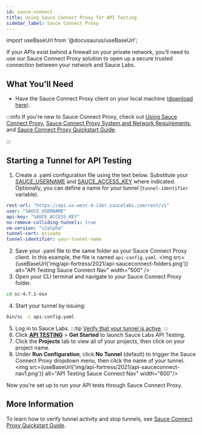 ```yaml
---
id: sauce-connect
title: Using Sauce Connect Proxy for API Testing
sidebar_label: Sauce Connect Proxy
---
```


import useBaseUrl from '@docusaurus/useBaseUrl';

If your APIs exist behind a firewall on your private network, you'll need to use our Sauce Connect Proxy solution to open up a secure trusted connection between your network and Sauce Labs.

## What You'll Need

* Have the Sauce Connect Proxy client on your local machine ([download here](/secure-connections/sauce-connect/installation/)).

:::info
If you're new to Sauce Connect Proxy, check out [Using Sauce Connect Proxy](/secure-connections/sauce-connect), [Sauce Connect Proxy System and Network Requirements](/secure-connections/sauce-connect/system-requirements/), and [Sauce Connect Proxy Quickstart Guide](/secure-connections/sauce-connect/quickstart/).

:::

## Starting a Tunnel for API Testing

1. Create a .yaml configuration file using the text below. Substitute your [SAUCE_USERNAME](https://app.saucelabs.com/user-settings) and [SAUCE_ACCESS_KEY](https://app.saucelabs.com/user-settings) where indicated. Optionally, you can define a name for your tunnel (`tunnel-identifier` variable).
  ```yaml
  rest-url: "https://api.us-west-4-i3er.saucelabs.com/rest/v1"
  user: "SAUCE_USERNAME"
  api-key: "SAUCE_ACCESS_KEY"
  no-remove-colliding-tunnels: true
  vm-version: "v2alpha"
  tunnel-cert: private
  tunnel-identifier: your-tunnel-name
  ```
2. Save your .yaml file to the same folder as your Sauce Connect Proxy client. In this example, the file is named `api-config.yaml`.
  <img src={useBaseUrl('img/api-fortress/2021/api-sauceconnect-folders.png')} alt="API Testing Sauce Connect Nav" width="500" />
3. Open your CLI terminal and navigate to your Sauce Connect Proxy folder.
  ```bash
  cd sc-4.7.1-osx
  ```
4. Start your tunnel by issuing:
  ```bash
  bin/sc -c api-config.yaml
  ```
5. Log in to Sauce Labs.
:::tip
[Verify that your tunnel is active](/secure-connections/sauce-connect/quickstart/#verifying-a-tunnel).
:::
6. Click [**API TESTING**](https://app.saucelabs.com/apitesting/landing) > **Get Started** to launch Sauce Labs API Testing.
7. Click the **Projects** tab to view all of your projects, then click on your project name.
8. Under **Run Configuration**, click **No Tunnel** (default) to trigger the Sauce Connect Proxy dropdown menu, then click the name of your tunnel.<br/>
  <img src={useBaseUrl('img/api-fortress/2021/api-sauceconnect-nav1.png')} alt="API Testing Sauce Connect Nav" width="600"/>

Now you're set up to run your API tests through Sauce Connect Proxy.


## More Information

To learn how to verify tunnel activity and stop tunnels, see [Sauce Connect Proxy Quickstart Guide](/secure-connections/sauce-connect/quickstart/).
